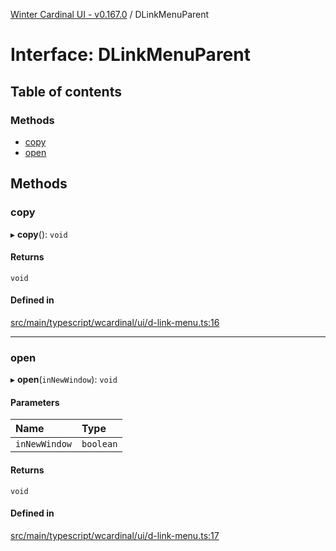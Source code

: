 [Winter Cardinal UI - v0.167.0](../index.md) / DLinkMenuParent

# Interface: DLinkMenuParent

## Table of contents

### Methods

- [copy](DLinkMenuParent.md#copy)
- [open](DLinkMenuParent.md#open)

## Methods

### copy

▸ **copy**(): `void`

#### Returns

`void`

#### Defined in

[src/main/typescript/wcardinal/ui/d-link-menu.ts:16](https://github.com/winter-cardinal/winter-cardinal-ui/blob/v0.167.0/src/main/typescript/wcardinal/ui/d-link-menu.ts#L16)

___

### open

▸ **open**(`inNewWindow`): `void`

#### Parameters

| Name | Type |
| :------ | :------ |
| `inNewWindow` | `boolean` |

#### Returns

`void`

#### Defined in

[src/main/typescript/wcardinal/ui/d-link-menu.ts:17](https://github.com/winter-cardinal/winter-cardinal-ui/blob/v0.167.0/src/main/typescript/wcardinal/ui/d-link-menu.ts#L17)
